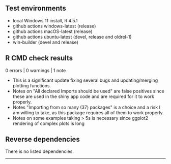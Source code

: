 ## Test environments
* local Windows 11 install, R 4.5.1
* github actions windows-latest (release)
* github actions macOS-latest (release)
* github actions ubuntu-latest (devel, release and oldrel-1)
* win-builder (devel and release)

## R CMD check results

0 errors | 0 warnings | 1 note
* This is a significant update fixing several bugs and updating/merging plotting functions.
* Notes on "All declared Imports should be used" are false positives since these are used in the shiny app code and are required for it to work properly.
* Notes "Importing from so many (37) packages" is a choice and a risk I am willing to take, as this package requires all of them to work properly.
* Notes on some examples taking > 5s is necessary since ggplot2 rendering of complex plots is long

## Reverse dependencies

There is no listed dependencies.

---


